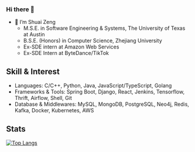 ### Hi there 👋
- 🌱 I’m Shuai Zeng
  - M.S.E. in Software Engineering & Systems, The University of Texas at Austin
  - B.S.E. (Honors) in Computer Science, Zhejiang University
  - Ex-SDE intern at Amazon Web Services
  - Ex-SDE Intern at ByteDance/TikTok

## Skill & Interest
- Languages: C/C++, Python, Java, JavaScript/TypeScript, Golang
- Frameworks & Tools: Spring Boot, Django, React, Jenkins, Tensorflow, Thrift, Airflow, Shell, Git
- Database & Middlewares: MySQL, MongoDB, PostgreSQL, Neo4j, Redis, Kafka, Docker, Kubernetes, AWS

## Stats

[![Top Langs](https://github-readme-stats.vercel.app/api/top-langs/?username=ChristeZeng&hide=VHDL,Verilog,Tex&layout=compact)](https://github.com/ChristeZeng/github-readme-stats)


<!--
**ChristeZeng/ChristeZeng** is a ✨ _special_ ✨ repository because its `README.md` (this file) appears on your GitHub profile.

Here are some ideas to get you started:

- 🔭 I’m currently working on ByteDance as an Infra Developer
- 🌱 I’m currently learning School of Computer Science, Zhejiang University
- 👯 I’m looking to collaborate on ...
- 🤔 I’m looking for help with ...
- 💬 Ask me about ...
- 📫 How to reach me: ...
- 😄 Pronouns: ...
- ⚡ Fun fact: ...
-->
